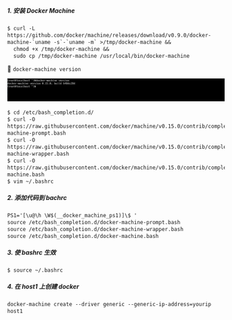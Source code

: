 ##### 1. 安装 Docker Machine
```
$ curl -L https://github.com/docker/machine/releases/download/v0.9.0/docker-machine-`uname -s`-`uname -m` >/tmp/docker-machine &&
  chmod +x /tmp/docker-machine &&
  sudo cp /tmp/docker-machine /usr/local/bin/docker-machine
```

:beer: `docker-machine version`

![image](https://github.com/NexusLee/learning/raw/master/docker/Screenshots/1.png)

```
$ cd /etc/bash_completion.d/
$ curl -O https://raw.githubusercontent.com/docker/machine/v0.15.0/contrib/completion/bash/docker-machine-prompt.bash
$ curl -O https://raw.githubusercontent.com/docker/machine/v0.15.0/contrib/completion/bash/docker-machine-wrapper.bash
$ curl -O https://raw.githubusercontent.com/docker/machine/v0.15.0/contrib/completion/bash/docker-machine.bash
$ vim ~/.bashrc
```
##### 2. 添加代码到 bachrc
```
PS1='[\u@\h \W$(__docker_machine_ps1)]\$ '
source /etc/bash_completion.d/docker-machine-prompt.bash
source /etc/bash_completion.d/docker-machine-wrapper.bash
source /etc/bash_completion.d/docker-machine.bash
```
##### 3. 使 bashrc 生效
```
$ source ~/.bashrc
```

##### 4. 在 host1 上创建 docker
```
docker-machine create --driver generic --generic-ip-address=yourip host1
```


